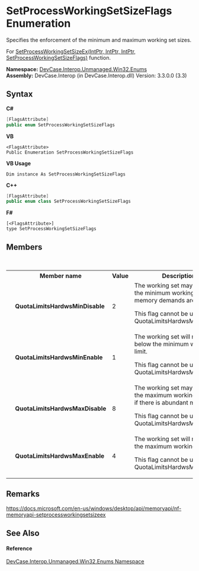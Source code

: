 # SetProcessWorkingSetSizeFlags Enumeration
 

Specifies the enforcement of the minimum and maximum working set sizes. 

 For <a href="M_DevCase_Interop_Unmanaged_Win32_NativeMethods_SetProcessWorkingSetSizeEx">SetProcessWorkingSetSizeEx(IntPtr, IntPtr, IntPtr, SetProcessWorkingSetSizeFlags)</a> function.

**Namespace:**&nbsp;<a href="N_DevCase_Interop_Unmanaged_Win32_Enums">DevCase.Interop.Unmanaged.Win32.Enums</a><br />**Assembly:**&nbsp;DevCase.Interop (in DevCase.Interop.dll) Version: 3.3.0.0 (3.3)

## Syntax

**C#**<br />
``` C#
[FlagsAttribute]
public enum SetProcessWorkingSetSizeFlags
```

**VB**<br />
``` VB
<FlagsAttribute>
Public Enumeration SetProcessWorkingSetSizeFlags
```

**VB Usage**<br />
``` VB Usage
Dim instance As SetProcessWorkingSetSizeFlags
```

**C++**<br />
``` C++
[FlagsAttribute]
public enum class SetProcessWorkingSetSizeFlags
```

**F#**<br />
``` F#
[<FlagsAttribute>]
type SetProcessWorkingSetSizeFlags
```


## Members
&nbsp;<table><tr><th></th><th>Member name</th><th>Value</th><th>Description</th></tr><tr><td /><td target="F:DevCase.Interop.Unmanaged.Win32.Enums.SetProcessWorkingSetSizeFlags.QuotaLimitsHardwsMinDisable">**QuotaLimitsHardwsMinDisable**</td><td>2</td><td>The working set may fall below the minimum working set limit if memory demands are high. 

 This flag cannot be used With QuotaLimitsHardwsMinEnable.</td></tr><tr><td /><td target="F:DevCase.Interop.Unmanaged.Win32.Enums.SetProcessWorkingSetSizeFlags.QuotaLimitsHardwsMinEnable">**QuotaLimitsHardwsMinEnable**</td><td>1</td><td>The working set will not fall below the minimum working set limit. 

 This flag cannot be used With QuotaLimitsHardwsMinDisable.</td></tr><tr><td /><td target="F:DevCase.Interop.Unmanaged.Win32.Enums.SetProcessWorkingSetSizeFlags.QuotaLimitsHardwsMaxDisable">**QuotaLimitsHardwsMaxDisable**</td><td>8</td><td>The working set may exceed the maximum working set limit if there is abundant memory. 

 This flag cannot be used With QuotaLimitsHardwsMaxEnable.</td></tr><tr><td /><td target="F:DevCase.Interop.Unmanaged.Win32.Enums.SetProcessWorkingSetSizeFlags.QuotaLimitsHardwsMaxEnable">**QuotaLimitsHardwsMaxEnable**</td><td>4</td><td>The working set will not exceed the maximum working set limit. 

 This flag cannot be used With QuotaLimitsHardwsMaxDisable.</td></tr></table>

## Remarks
<a href="https://docs.microsoft.com/en-us/windows/desktop/api/memoryapi/nf-memoryapi-setprocessworkingsetsizeex" target="_blank">https://docs.microsoft.com/en-us/windows/desktop/api/memoryapi/nf-memoryapi-setprocessworkingsetsizeex</a>

## See Also


#### Reference
<a href="N_DevCase_Interop_Unmanaged_Win32_Enums">DevCase.Interop.Unmanaged.Win32.Enums Namespace</a><br />